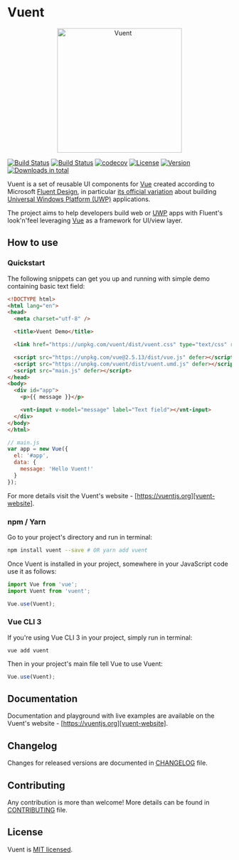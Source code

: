 # Vuent

<p align="center">
  <img src="https://vuentjs.org/logo.svg" alt="Vuent" width="280" />
</p>

[![Build Status](https://dev.azure.com/vuent/vuent/_apis/build/status/arturmiz.vuent)](https://dev.azure.com/vuent/vuent/_build/latest?definitionId=1)
[![Build Status](https://travis-ci.com/arturmiz/vuent.svg?branch=master)](https://travis-ci.com/arturmiz/vuent)
[![codecov](https://codecov.io/gh/arturmiz/vuent/branch/master/graph/badge.svg)](https://codecov.io/gh/arturmiz/vuent)
[![License](https://img.shields.io/npm/l/vuent.svg)](https://www.npmjs.com/package/vuent)
[![Version](https://img.shields.io/npm/v/vuent.svg)](https://www.npmjs.com/package/vuent)
[![Downloads in total](https://img.shields.io/npm/dt/vuent.svg)](https://www.npmjs.com/package/vuent)

Vuent is a set of reusable UI components for [Vue][vue] created according to Microsoft [Fluent Design][fluent], in particular [its official variation][fluent-uwp] about building [Universal Windows Platform (UWP)][uwp] applications.

The project aims to help developers build web or [UWP][uwp] apps with Fluent's look'n'feel leveraging [Vue][vue] as a framework for UI/view layer.

## How to use

### Quickstart

The following snippets can get you up and running with simple demo containing basic text field:

```html
<!DOCTYPE html>
<html lang="en">
<head>
  <meta charset="utf-8" />

  <title>Vuent Demo</title>

  <link href="https://unpkg.com/vuent/dist/vuent.css" type="text/css" rel="stylesheet" media="screen" />

  <script src="https://unpkg.com/vue@2.5.13/dist/vue.js" defer></script>
  <script src="https://unpkg.com/vuent/dist/vuent.umd.js" defer></script>
  <script src="main.js" defer></script>
</head>
<body>
  <div id="app">
    <p>{{ message }}</p>

    <vnt-input v-model="message" label="Text field"></vnt-input>
  </div>
</body>
</html>
```

```javascript
// main.js
var app = new Vue({
  el: '#app',
  data: {
    message: 'Hello Vuent!'
  }
});
```

For more details visit the Vuent's website - [https://vuentjs.org][vuent-website].

### npm / Yarn

Go to your project's directory and run in terminal:

```bash
npm install vuent --save # OR yarn add vuent
```

Once Vuent is installed in your project, somewhere in your JavaScript code use it as follows:

```js
import Vue from 'vue';
import Vuent from 'vuent';

Vue.use(Vuent);
```

### Vue CLI 3

If you're using Vue CLI 3 in your project, simply run in terminal:

```
vue add vuent
```

Then in your project's main file tell Vue to use Vuent:

```js
Vue.use(Vuent);
```

## Documentation

Documentation and playground with live examples are available on the Vuent's website - [https://vuentjs.org][vuent-website].

## Changelog

Changes for released versions are documented in [CHANGELOG][changelog-file] file.

## Contributing

Any contribution is more than welcome! More details can be found in [CONTRIBUTING][contributing-file] file.

## License

Vuent is [MIT licensed](https://github.com/arturmiz/vuent/blob/master/LICENSE).

[vue]: https://vuejs.org
[fluent]: https://fluent.microsoft.com/
[fluent-uwp]: https://developer.microsoft.com/en-us/windows/apps/design
[uwp]: https://developer.microsoft.com/en-us/windows/apps
[contributing-file]: https://github.com/arturmiz/vuent/blob/master/.github/CONTRIBUTING.md
[changelog-file]: https://github.com/arturmiz/vuent/blob/master/CHANGELOG.md]
[vuent-website]: https://vuentjs.org
